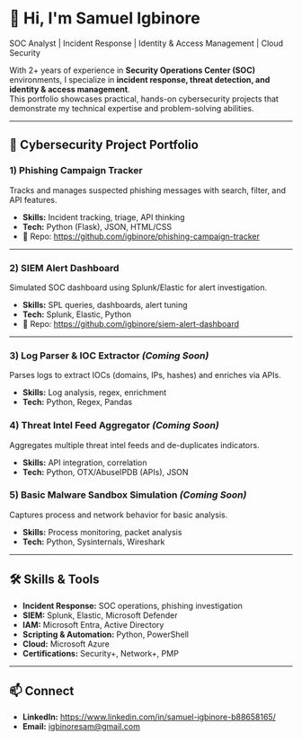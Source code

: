 # 👋 Hi, I'm Samuel Igbinore

SOC Analyst | Incident Response | Identity & Access Management | Cloud Security

With 2+ years of experience in **Security Operations Center (SOC)** environments, I specialize in **incident response, threat detection, and identity & access management**.  
This portfolio showcases practical, hands-on cybersecurity projects that demonstrate my technical expertise and problem-solving abilities.

---

## 📂 Cybersecurity Project Portfolio

### 1) Phishing Campaign Tracker
Tracks and manages suspected phishing messages with search, filter, and API features.
- **Skills:** Incident tracking, triage, API thinking
- **Tech:** Python (Flask), JSON, HTML/CSS
- 🔗 Repo: https://github.com/igbinore/phishing-campaign-tracker

---

### 2) SIEM Alert Dashboard 
Simulated SOC dashboard using Splunk/Elastic for alert investigation.
- **Skills:** SPL queries, dashboards, alert tuning
- **Tech:** Splunk, Elastic, Python
- 🔗 Repo: https://github.com/igbinore/siem-alert-dashboard

---

### 3) Log Parser & IOC Extractor *(Coming Soon)*
Parses logs to extract IOCs (domains, IPs, hashes) and enriches via APIs.
- **Skills:** Log analysis, regex, enrichment
- **Tech:** Python, Regex, Pandas

### 4) Threat Intel Feed Aggregator *(Coming Soon)*
Aggregates multiple threat intel feeds and de-duplicates indicators.
- **Skills:** API integration, correlation
- **Tech:** Python, OTX/AbuseIPDB (APIs), JSON

### 5) Basic Malware Sandbox Simulation *(Coming Soon)*
Captures process and network behavior for basic analysis.
- **Skills:** Process monitoring, packet analysis
- **Tech:** Python, Sysinternals, Wireshark

---

## 🛠️ Skills & Tools
- **Incident Response:** SOC operations, phishing investigation  
- **SIEM:** Splunk, Elastic, Microsoft Defender  
- **IAM:** Microsoft Entra, Active Directory  
- **Scripting & Automation:** Python, PowerShell  
- **Cloud:** Microsoft Azure  
- **Certifications:** Security+, Network+, PMP

---

## 📫 Connect
- **LinkedIn:** https://www.linkedin.com/in/samuel-igbinore-b88658165/
- **Email:** igbinoresam@gmail.com

